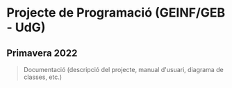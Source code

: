 # Projecte de Programació (GEINF/GEB - UdG)

## Primavera 2022

> Documentació (descripció del projecte, manual d'usuari, diagrama de classes, etc.)
